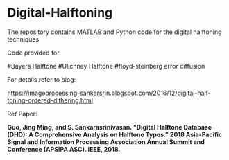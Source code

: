# Digital-Halftoning
The repository contains MATLAB and Python code for the digital halftoning techniques

Code provided for

#Bayers Halftone
#Ulichney Halftone
#floyd-steinberg error diffusion 



For details refer to blog:

https://imageprocessing-sankarsrin.blogspot.com/2016/12/digital-half-toning-ordered-dithering.html



Ref Paper: 

**__Guo, Jing Ming, and S. Sankarasrinivasan. "Digital Halftone Database (DHD): A Comprehensive Analysis on Halftone Types." 2018 Asia-Pacific Signal and Information Processing Association Annual Summit and Conference (APSIPA ASC). IEEE, 2018.__**
